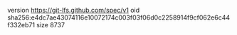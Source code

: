version https://git-lfs.github.com/spec/v1
oid sha256:e4dc7ae43074116e10072174c003f03f06d0c2258914f9cf062e6c44f332eb71
size 8737
